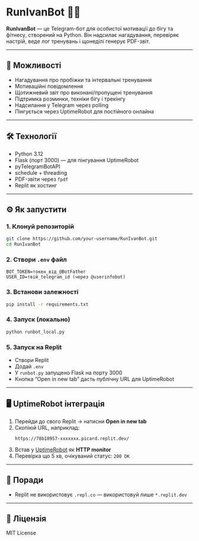# RunIvanBot 🏃‍♂️

**RunIvanBot** — це Telegram-бот для особистої мотивації до бігу та фітнесу, створений на Python. Він надсилає нагадування, перевіряє настрій, веде лог тренувань і щонеділі генерує PDF-звіт.

---

## 🚀 Можливості

- Нагадування про пробіжки та інтервальні тренування
- Мотиваційні повідомлення
- Щотижневий звіт про виконані/пропущені тренування
- Підтримка розминки, техніки бігу і трекінгу
- Надсилання у Telegram через polling
- Пінгується через UptimeRobot для постійного онлайна

---

## 🛠 Технології

- Python 3.12
- Flask (порт 3000) — для пінгування UptimeRobot
- pyTelegramBotAPI
- schedule + threading
- PDF-звіти через `fpdf`
- Replit як хостинг

---

## ⚙️ Як запустити

### 1. Клонуй репозиторій
```bash
git clone https://github.com/your-username/RunIvanBot.git
cd RunIvanBot
```

### 2. Створи `.env` файл

```dotenv
BOT_TOKEN=токен_від_@BotFather
USER_ID=твій_telegram_id (через @userinfobot)
```

### 3. Встанови залежності
```bash
pip install -r requirements.txt
```

### 4. Запуск (локально)
```bash
python runbot_local.py
```

### 5. Запуск на Replit
- Створи Replit
- Додай `.env`
- У `runbot.py` запущено Flask на порту 3000
- Кнопка “Open in new tab” дасть публічну URL для UptimeRobot

---

## 🖥 UptimeRobot інтеграція

1. Перейди до свого Replit → натисни **Open in new tab**
2. Скопіюй URL, наприклад:
   ```
   https://78b18957-xxxxxxx.picard.replit.dev/
   ```
3. Встав у [UptimeRobot](https://uptimerobot.com/) як **HTTP monitor**
4. Перевірка що 5 хв, очікуваний статус: `200 OK`

---

## 🧩 Поради

- Replit не використовує `.repl.co` — використовуй лише `*.replit.dev`

---

## 📄 Ліцензія

MIT License
